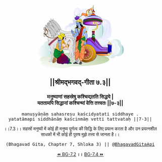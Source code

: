 <center><img src="../../asset/BG.png" alt="#API #bhagavadgitaapi #slok #nodejs #js #api #gitaapi #krishna #hinduism #vedic #ISKCON #shreemadbhagavadgita #technology"/>
<h2>||श्रीमद्‍भगवद्‍-गीता ७.३||</h2>
<h3>मनुष्याणां सहस्रेषु कश्चिद्यतति सिद्धये |<br/>यततामपि सिद्धानां कश्चिन्मां वेत्ति तत्त्वतः ||७-३||</h3>
<pre>manuṣyāṇāṃ sahasreṣu kaścidyatati siddhaye .<br/>yatatāmapi siddhānāṃ kaścinmāṃ vetti tattvataḥ ||7-3||</pre>
<p>।।7.3।। सहस्रों मनुष्यों में कोई ही मनुष्य पूर्णत्व की सिद्धि के लिए प्रयत्न करता है और उन प्रयत्नशील साधकों में भी कोई ही पुरुष मुझे तत्त्व से जानता है।।</p>
<pre>(Bhagavad Gita, Chapter 7, Shloka 3) || <a href="https://twitter.com/bhagavadgitaapi">@BhagavadGitaApi</a></pre><a href="../../7/2">⏪  BG-7.2</a><b>        ।।        </b><a href="../../7/4">BG-7.4  ⏩</a></center></center>